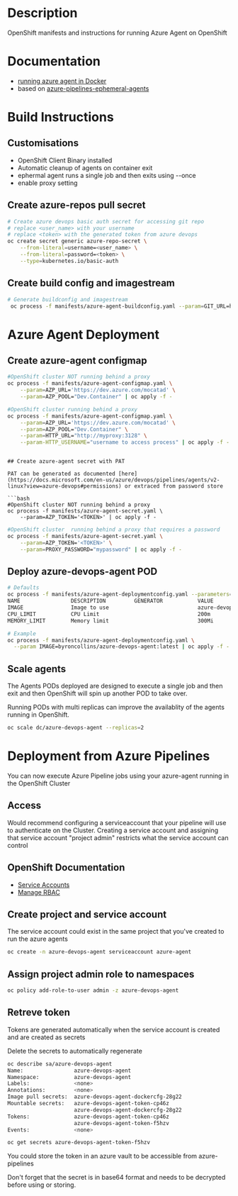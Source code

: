 # Description

OpenShift manifests and instructions for running Azure Agent on OpenShift

# Documentation

- [running azure agent in Docker](https://docs.microsoft.com/en-us/azure/devops/pipelines/agents/docker?view=azure-devops#linux)
- based on [azure-pipelines-ephemeral-agents](https://github.com/microsoft/azure-pipelines-ephemeral-agents)

# Build Instructions

## Customisations

- OpenShift Client Binary installed
- Automatic cleanup of agents on container exit
- ephermal agent runs a single job and then exits using --once 
- enable proxy setting

## Create azure-repos pull secret

```bash
# Create azure devops basic auth secret for accessing git repo
# replace <user_name> with your username
# replace <token> with the generated token from azure devops
oc create secret generic azure-repo-secret \
    --from-literal=username=<user_name> \
    --from-literal=password=<token> \
    --type=kubernetes.io/basic-auth
```

## Create build config and imagestream

```bash
# Generate buildconfig and imagestream
 oc process -f manifests/azure-agent-buildconfig.yaml --param=GIT_URL=https://mocatad@dev.azure.com/mocatad/DNZ-269/_git/azure-devops-agent-openshift --param=REPO_SECRET=azure-repo-secret | oc apply -f -
 ```

# Azure Agent Deployment

## Create azure-agent configmap 

```bash
#OpenShift cluster NOT running behind a proxy
oc process -f manifests/azure-agent-configmap.yaml \
    --param=AZP_URL='https://dev.azure.com/mocatad' \
    --param=AZP_POOL="Dev.Container" | oc apply -f -
```

```bash
#OpenShift cluster running behind a proxy
oc process -f manifests/azure-agent-configmap.yaml \
    --param=AZP_URL='https://dev.azure.com/mocatad' \
    --param=AZP_POOL="Dev.Container" \
    --param=HTTP_URL="http://myproxy:3128" \
    --param-HTTP_USERNAME="username to access process" | oc apply -f -
```
```

## Create azure-agent secret with PAT

PAT can be generated as documented [here](https://docs.microsoft.com/en-us/azure/devops/pipelines/agents/v2-linux?view=azure-devops#permissions) or extraced from password store

```bash
#OpenShift cluster NOT running behind a proxy
oc process -f manifests/azure-agent-secret.yaml \
    --param=AZP_TOKEN='<TOKEN>' | oc apply -f - 
```

```bash
#OpenShift cluster  running behind a proxy that requires a password
oc process -f manifests/azure-agent-secret.yaml \
    --param=AZP_TOKEN='<TOKEN>' \
    --param=PROXY_PASSWORD="mypassword" | oc apply -f - 
```


## Deploy azure-devops-agent POD

```bash
# Defaults
oc process -f manifests/azure-agent-deploymentconfig.yaml --parameters=true
NAME                DESCRIPTION         GENERATOR           VALUE
IMAGE               Image to use                            azure-devops-agent:latest
CPU_LIMIT           CPU Limit                               200m
MEMORY_LIMIT        Memory limit                            300Mi

# Example
oc process -f manifests/azure-agent-deploymentconfig.yaml \
  --param IMAGE=byroncollins/azure-devops-agent:latest | oc apply -f -
```

## Scale agents

The Agents PODs deployed are designed to execute a single job and then exit and then OpenShift will spin up another POD to take over.

Running PODs with multi replicas can improve the availablity of the agents running in OpenShift.

```bash
oc scale dc/azure-devops-agent --replicas=2
```

# Deployment from Azure Pipelines

You can now execute Azure Pipeline jobs using your azure-agent running in the OpenShift Cluster

## Access

Would recommend configuring a serviceaccount that your pipeline will use to authenticate on the Cluster.
Creating a service account and assigning that service account "project admin" restricts what the service account can control

## OpenShift Documentation

 - [Service Accounts](https://docs.openshift.com/container-platform/3.11/admin_guide/service_accounts.html)
 - [Manage RBAC](https://docs.openshift.com/container-platform/3.11/admin_guide/manage_rbac.html)


## Create project and service account

The service account could exist in the same project that you've created to run the azure agents

```bash
oc create -n azure-devops-agent serviceaccount azure-agent
```

## Assign project admin role to namespaces

```bash
oc policy add-role-to-user admin -z azure-devops-agent
```

## Retreve token

Tokens are generated automatically when the service account is created and are created as secrets   

Delete the secrets to automatically regenerate

```bash
oc describe sa/azure-devops-agent
Name:                azure-devops-agent
Namespace:           azure-devops-agent
Labels:              <none>
Annotations:         <none>
Image pull secrets:  azure-devops-agent-dockercfg-28g22
Mountable secrets:   azure-devops-agent-token-cp46z
                     azure-devops-agent-dockercfg-28g22
Tokens:              azure-devops-agent-token-cp46z
                     azure-devops-agent-token-f5hzv
Events:              <none>
```

```bash 
oc get secrets azure-devops-agent-token-f5hzv
```

You could store the token in an azure vault to be accessible from azure-pipelines

Don't forget that the secret is in base64 format and needs to be decrypted before using or storing.